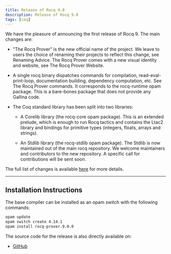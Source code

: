 ```yaml
---
title: Release of Rocq 9.0
description: Release of Rocq 9.0
tags: [coq]
---
```


We have the pleasure of announcing the first release of Rocq 9. The main changes are:

  - "The Rocq Prover" is the new official name of the project. We leave to users the choice of renaming their projects to reflect this change, see Renaming Advice. The Rocq Prover comes with a new visual identity and website, see The Rocq Prover Website.

  - A single rocq binary dispatches commands for compilation, read-eval-print-loop, documentation building, dependency computation, etc. See The Rocq Prover commands. It corresponds to the rocq-runtime opam package. This is a bare-bones package that does not provide any Gallina code.

  - The Coq standard library has been split into two libraries:

    + A Corelib library (the rocq-core opam package). This is an extended prelude, which is enough to run Rocq tactics and contains the Ltac2 library and bindings for primitive types (integers, floats, arrays and strings).

    + An Stdlib library (the rocq-stdlib opam package). The Stdlib is now maintained out of the main rocq repository. We welcome maintainers and contributors to the new repository. A specific call for contributions will be sent soon.


The full list of changes is available [here](/doc/V9.0.0/refman/changes.html) for more details.

---

## Installation Instructions

The base compiler can be installed as an opam switch with the following commands:

```bash
opam update
opam switch create 4.14.1
opam install rocq-prover.9.0.0
```
The source code for the release is also directly available on:

* [GitHub](https://github.com/coq/coq/releases/download/V9.0.0/rocq-9.0.0.tar.gz)
